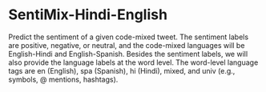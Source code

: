 # SentiMix-Hindi-English
Predict the sentiment of a given code-mixed tweet. The sentiment labels are positive, negative, or neutral, and the code-mixed languages will be English-Hindi and English-Spanish. Besides the sentiment labels, we will also provide the language labels at the word level. The word-level language tags are en (English), spa (Spanish), hi (Hindi), mixed, and univ (e.g., symbols, @ mentions, hashtags).
